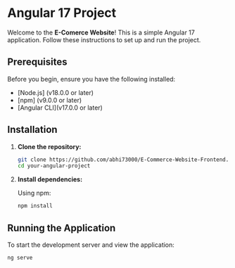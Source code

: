 # Angular 17 Project

Welcome to the **E-Comerce Website**! This is a simple Angular 17 application. Follow these instructions to set up and run the project.

## Prerequisites

Before you begin, ensure you have the following installed:

- [Node.js] (v18.0.0 or later)
- [npm] (v9.0.0 or later) 
- [Angular CLI](v17.0.0 or later)

## Installation

1. **Clone the repository:**

    ```bash
    git clone https://github.com/abhi73000/E-Commerce-Website-Frontend.git
    cd your-angular-project
    ```

2. **Install dependencies:**

    Using npm:

    ```bash
    npm install
    ```


## Running the Application

To start the development server and view the application:

```bash
ng serve
